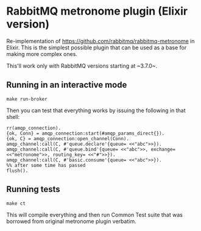 # RabbitMQ metronome plugin (Elixir version)

Re-implementation of https://github.com/rabbitmq/rabbitmq-metronome in
Elixir. This is the simplest possible plugin that can be used as a
base for making more complex ones.

This'll work only with RabbitMQ versions starting at ~3.7.0~.

## Running in an interactive mode

    make run-broker

Then you can test that everything works by issuing the following in that shell:

    rr(amqp_connection).
    {ok, Conn} = amqp_connection:start(#amqp_params_direct{}).
    {ok, C} = amqp_connection:open_channel(Conn).
    amqp_channel:call(C, #'queue.declare'{queue= <<"abc">>}).
    amqp_channel:call(C, #'queue.bind'{queue= <<"abc">>, exchange= <<"metronome">>, routing_key= <<"#">>}).
    amqp_channel:call(C, #'basic.consume'{queue= <<"abc">>}).
    %% after some time has passed
    flush().

## Running tests

    make ct

This will compile everything and then run Common Test suite that was
borrowed from original metronome plugin verbatim.
